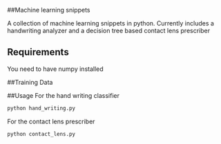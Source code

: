 ##Machine learning snippets

A collection of machine learning snippets in python. Currently includes a handwriting analyzer and a decision tree based contact lens prescriber

## Requirements
You need to have numpy installed

##Training Data


##Usage
For the hand writing classifier
```bash
python hand_writing.py
```

For the contact lens prescriber
```bash
python contact_lens.py
```